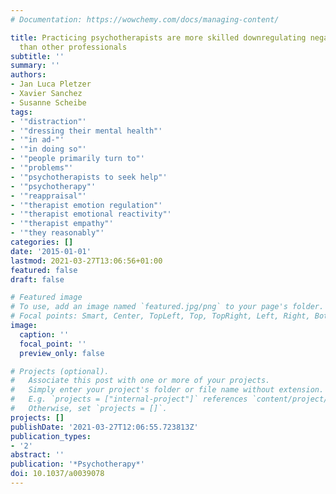 ```yaml
---
# Documentation: https://wowchemy.com/docs/managing-content/

title: Practicing psychotherapists are more skilled downregulating negative emotions
  than other professionals
subtitle: ''
summary: ''
authors:
- Jan Luca Pletzer
- Xavier Sanchez
- Susanne Scheibe
tags:
- '"distraction"'
- '"dressing their mental health"'
- '"in ad-"'
- '"in doing so"'
- '"people primarily turn to"'
- '"problems"'
- '"psychotherapists to seek help"'
- '"psychotherapy"'
- '"reappraisal"'
- '"therapist emotion regulation"'
- '"therapist emotional reactivity"'
- '"therapist empathy"'
- '"they reasonably"'
categories: []
date: '2015-01-01'
lastmod: 2021-03-27T13:06:56+01:00
featured: false
draft: false

# Featured image
# To use, add an image named `featured.jpg/png` to your page's folder.
# Focal points: Smart, Center, TopLeft, Top, TopRight, Left, Right, BottomLeft, Bottom, BottomRight.
image:
  caption: ''
  focal_point: ''
  preview_only: false

# Projects (optional).
#   Associate this post with one or more of your projects.
#   Simply enter your project's folder or file name without extension.
#   E.g. `projects = ["internal-project"]` references `content/project/deep-learning/index.md`.
#   Otherwise, set `projects = []`.
projects: []
publishDate: '2021-03-27T12:06:55.723813Z'
publication_types:
- '2'
abstract: ''
publication: '*Psychotherapy*'
doi: 10.1037/a0039078
---
```

